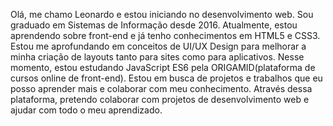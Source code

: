 
Olá, me chamo Leonardo e estou iniciando no desenvolvimento web. Sou graduado em Sistemas de Informação desde 2016. Atualmente, estou aprendendo sobre front-end e já tenho conhecimentos em HTML5 e CSS3. Estou me aprofundando em conceitos de UI/UX Design para melhorar a minha criação de layouts tanto para sites como para aplicativos.
Nesse momento, estou estudando JavaScript ES6 pela ORIGAMID(plataforma de cursos online de front-end).
Estou em busca de projetos e trabalhos que eu posso aprender mais e colaborar com meu conhecimento.
Através dessa plataforma, pretendo colaborar com projetos de desenvolvimento web e ajudar com todo o meu aprendizado.


<!---
hangtime319/hangtime319 is a ✨ special ✨ repository because its `README.md` (this file) appears on your GitHub profile.
You can click the Preview link to take a look at your changes.
--->
